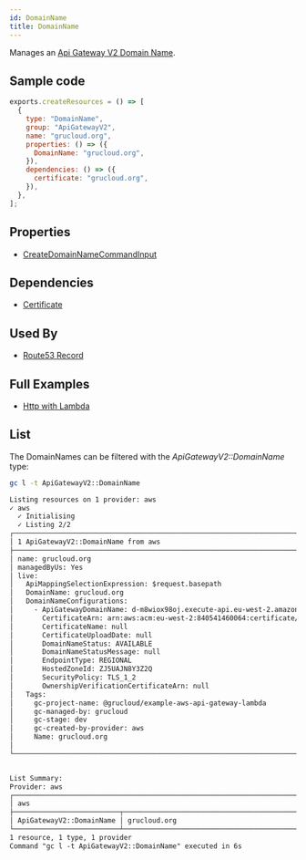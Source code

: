```yaml
---
id: DomainName
title: DomainName
---
```


Manages an [Api Gateway V2 Domain Name](https://console.aws.amazon.com/apigateway/main/apis).

## Sample code

```js
exports.createResources = () => [
  {
    type: "DomainName",
    group: "ApiGatewayV2",
    name: "grucloud.org",
    properties: () => ({
      DomainName: "grucloud.org",
    }),
    dependencies: () => ({
      certificate: "grucloud.org",
    }),
  },
];
```

## Properties

- [CreateDomainNameCommandInput](https://docs.aws.amazon.com/AWSJavaScriptSDK/v3/latest/clients/client-apigatewayv2/interfaces/createdomainnamecommandinput.html)

## Dependencies

- [Certificate](../ACM/Certificate.md)

## Used By

- [Route53 Record](../Route53/Record.md)

## Full Examples

- [Http with Lambda](https://github.com/grucloud/grucloud/tree/main/examples/aws/ApiGatewayV2/http-lambda)

## List

The DomainNames can be filtered with the _ApiGatewayV2::DomainName_ type:

```sh
gc l -t ApiGatewayV2::DomainName
```

```txt
Listing resources on 1 provider: aws
✓ aws
  ✓ Initialising
  ✓ Listing 2/2
┌────────────────────────────────────────────────────────────────────────────────────┐
│ 1 ApiGatewayV2::DomainName from aws                                                │
├────────────────────────────────────────────────────────────────────────────────────┤
│ name: grucloud.org                                                                 │
│ managedByUs: Yes                                                                   │
│ live:                                                                              │
│   ApiMappingSelectionExpression: $request.basepath                                 │
│   DomainName: grucloud.org                                                         │
│   DomainNameConfigurations:                                                        │
│     - ApiGatewayDomainName: d-m8wiox98oj.execute-api.eu-west-2.amazonaws.com       │
│       CertificateArn: arn:aws:acm:eu-west-2:840541460064:certificate/d71ce4f7-df6… │
│       CertificateName: null                                                        │
│       CertificateUploadDate: null                                                  │
│       DomainNameStatus: AVAILABLE                                                  │
│       DomainNameStatusMessage: null                                                │
│       EndpointType: REGIONAL                                                       │
│       HostedZoneId: ZJ5UAJN8Y3Z2Q                                                  │
│       SecurityPolicy: TLS_1_2                                                      │
│       OwnershipVerificationCertificateArn: null                                    │
│   Tags:                                                                            │
│     gc-project-name: @grucloud/example-aws-api-gateway-lambda                      │
│     gc-managed-by: grucloud                                                        │
│     gc-stage: dev                                                                  │
│     gc-created-by-provider: aws                                                    │
│     Name: grucloud.org                                                             │
│                                                                                    │
└────────────────────────────────────────────────────────────────────────────────────┘


List Summary:
Provider: aws
┌───────────────────────────────────────────────────────────────────────────────────┐
│ aws                                                                               │
├──────────────────────────┬────────────────────────────────────────────────────────┤
│ ApiGatewayV2::DomainName │ grucloud.org                                           │
└──────────────────────────┴────────────────────────────────────────────────────────┘
1 resource, 1 type, 1 provider
Command "gc l -t ApiGatewayV2::DomainName" executed in 6s
```

